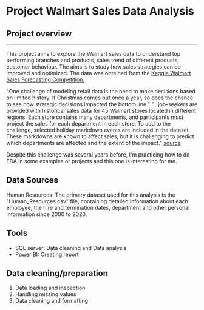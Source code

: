 # Project Walmart Sales Data Analysis

## Project overview
------

This project aims to explore the Walmart sales data to understand top performing branches and products, sales trend of different products, customer behaviour. The aims is to study how sales strategies can be improved and optimized. The data was obteined from the [Kaggle Walmart Sales Forecasting Competition.](https://www.kaggle.com/c/walmart-recruiting-store-sales-forecasting)

"One challenge of modeling retail data is the need to make decisions based on limited history. If Christmas comes but once a year, so does the chance to see how strategic decisions impacted the bottom line." 
"...job-seekers are provided with historical sales data for 45 Walmart stores located in different regions. Each store contains many departments, and participants must project the sales for each department in each store. To add to the challenge, selected holiday markdown events are included in the dataset. These markdowns are known to affect sales, but it is challenging to predict which departments are affected and the extent of the impact."
[source](https://www.kaggle.com/c/walmart-recruiting-store-sales-forecasting)

Despite this challenge was several years before, I'm practicing how to do EDA in some examples or projects and this one is interesting for me.

## Data Sources
Human Resources: The primary dataset used for this analysis is the "Human_Resources.csv" file, containing detailed information about each employee, the hire and termination dates, department and other personal information since 2000 to 2020.

## Tools
- SQL server: Data cleaning and Data analysis
- Power BI: Creating report

## Data cleaning/preparation
1. Data loading and inspection
2. Handling missing values
3. Data cleaning and formatting
